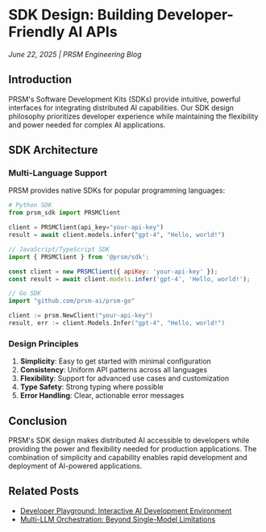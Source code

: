 # SDK Design: Building Developer-Friendly AI APIs

*June 22, 2025 | PRSM Engineering Blog*

## Introduction

PRSM's Software Development Kits (SDKs) provide intuitive, powerful interfaces for integrating distributed AI capabilities. Our SDK design philosophy prioritizes developer experience while maintaining the flexibility and power needed for complex AI applications.

## SDK Architecture

### Multi-Language Support

PRSM provides native SDKs for popular programming languages:

```python
# Python SDK
from prsm_sdk import PRSMClient

client = PRSMClient(api_key="your-api-key")
result = await client.models.infer("gpt-4", "Hello, world!")
```

```javascript
// JavaScript/TypeScript SDK
import { PRSMClient } from '@prsm/sdk';

const client = new PRSMClient({ apiKey: 'your-api-key' });
const result = await client.models.infer('gpt-4', 'Hello, world!');
```

```go
// Go SDK
import "github.com/prsm-ai/prsm-go"

client := prsm.NewClient("your-api-key")
result, err := client.Models.Infer("gpt-4", "Hello, world!")
```

### Design Principles

1. **Simplicity**: Easy to get started with minimal configuration
2. **Consistency**: Uniform API patterns across all languages
3. **Flexibility**: Support for advanced use cases and customization
4. **Type Safety**: Strong typing where possible
5. **Error Handling**: Clear, actionable error messages

## Conclusion

PRSM's SDK design makes distributed AI accessible to developers while providing the power and flexibility needed for production applications. The combination of simplicity and capability enables rapid development and deployment of AI-powered applications.

## Related Posts

- [Developer Playground: Interactive AI Development Environment](./13-developer-experience.md)
- [Multi-LLM Orchestration: Beyond Single-Model Limitations](./02-multi-llm-orchestration.md)